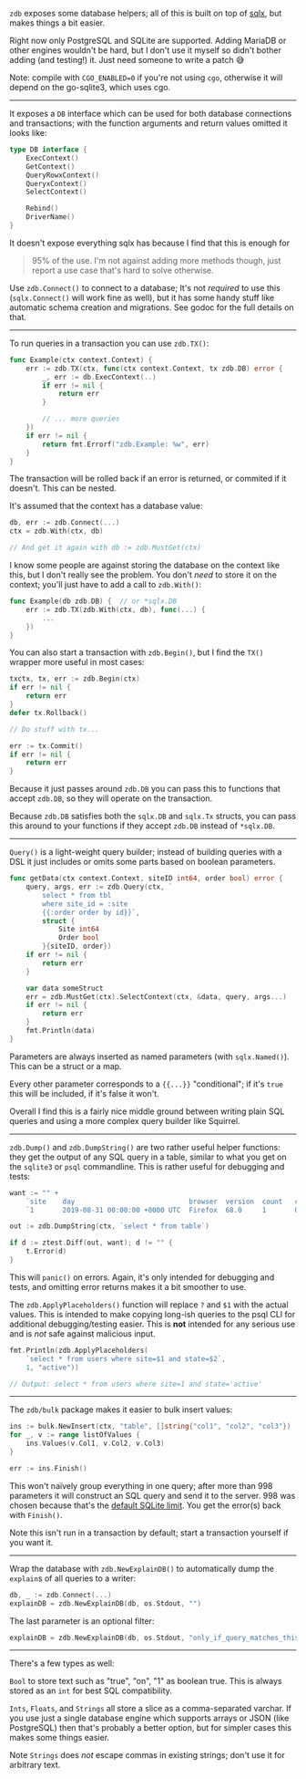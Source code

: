 `zdb` exposes some database helpers; all of this is built on top of
[sqlx](https://github.com/jmoiron/sqlx), but makes things a bit easier.

Right now only PostgreSQL and SQLite are supported. Adding MariaDB or other
engines wouldn't be hard, but I don't use it myself so didn't bother adding (and
testing!) it. Just need someone to write a patch 😅

Note: compile with `CGO_ENABLED=0` if you're not using `cgo`, otherwise it will
depend on the go-sqlite3, which uses cgo.

---

It exposes a `DB` interface which can be used for both database connections and
transactions; with the function arguments and return values omitted it looks
like:

```go
type DB interface {
    ExecContext()
    GetContext()
    QueryRowxContext()
    QueryxContext()
    SelectContext()

    Rebind()
    DriverName()
}
```

It doesn't expose everything sqlx has because I find that this is enough for
>95% of the use. I'm not against adding more methods though, just report a use
case that's hard to solve otherwise.

Use `zdb.Connect()` to connect to a database; It's not *required* to use this
(`sqlx.Connect()` will work fine as well), but it has some handy stuff like
automatic schema creation and migrations. See godoc for the full details on
that.

---

To run queries in a transaction you can use `zdb.TX()`:

```go
func Example(ctx context.Context) {
    err := zdb.TX(ctx, func(ctx context.Context, tx zdb.DB) error {
        _, err := db.ExecContext(..)
        if err != nil {
            return err
        }

        // ... more queries
    })
    if err != nil {
        return fmt.Errorf("zdb.Example: %w", err)
    }
}
```

The transaction will be rolled back if an error is returned, or commited if it
doesn't. This can be nested.

It's assumed that the context has a database value:

```go
db, err := zdb.Connect(...)
ctx = zdb.With(ctx, db)

// And get it again with db := zdb.MustGet(ctx)
```

I know some people are against storing the database on the context like this,
but I don't really see the problem. You don't *need* to store it on the context;
you'll just have to add a call to `zdb.With()`:

```go
func Example(db zdb.DB) {  // or *sqlx.DB
    err := zdb.TX(zdb.With(ctx, db), func(...) {
        ...
    })
}
```

You can also start a transaction with `zdb.Begin()`, but I find the `TX()`
wrapper more useful in most cases:

```go
txctx, tx, err := zdb.Begin(ctx)
if err != nil {
    return err
}
defer tx.Rollback()

// Do stuff with tx...

err := tx.Commit()
if err != nil {
    return err
}
```

Because it just passes around `zdb.DB` you can pass this to functions that
accept `zdb.DB`, so they will operate on the transaction.

Because `zdb.DB` satisfies both the `sqlx.DB` and `sqlx.Tx` structs, you can
pass this around to your functions if they accept `zdb.DB` instead of
`*sqlx.DB`.

---

`Query()` is a light-weight query builder; instead of building queries with a
DSL it just includes or omits some parts based on boolean parameters. 

```go
func getData(ctx context.Context, siteID int64, order bool) error {
    query, args, err := zdb.Query(ctx, `
        select * from tbl
        where site_id = :site
        {{:order order by id}}`,
        struct {
            Site int64
            Order bool
        }{siteID, order})
    if err != nil {
        return err
    }

    var data someStruct
    err = zdb.MustGet(ctx).SelectContext(ctx, &data, query, args...)
    if err != nil {
        return err
    }
    fmt.Println(data)
}
```

Parameters are always inserted as named parameters (with `sqlx.Named()`). This
can be a struct or a map.

Every other parameter corresponds to a `{{...}}` "conditional"; if it's `true`
this will be included, if it's false it won't.

Overall I find this is a fairly nice middle ground between writing plain SQL
queries and using a more complex query builder like Squirrel.

---

`zdb.Dump()` and `zdb.DumpString()` are two rather useful helper functions: they
get the output of any SQL query in a table, similar to what you get on the
`sqlite3` or `psql` commandline. This is rather useful for debugging and tests:

```go
want := "" +
    `site    day                            browser  version  count   count_unique  event`+
    `1       2019-08-31 00:00:00 +0000 UTC  Firefox  68.0     1       0             0`

out := zdb.DumpString(ctx, `select * from table`)

if d := ztest.Diff(out, want); d != "" {
    t.Error(d)
}
```

This will `panic()` on errors. Again, it's only intended for debugging and
tests, and omitting error returns makes it a bit smoother to use.

The `zdb.ApplyPlaceholders()` function will replace `?` and `$1` with the actual
values. This is intended to make copying long-ish queries to the psql CLI for
additional debugging/testing easier. This is **not** intended for any serious
use and is *not* safe against malicious input.

```go
fmt.Println(zdb.ApplyPlaceholders(
    `select * from users where site=$1 and state=$2`,
    1, "active"))

// Output: select * from users where site=1 and state='active'
```

---

The `zdb/bulk` package makes it easier to bulk insert values:


```go
ins := bulk.NewInsert(ctx, "table", []string{"col1", "col2", "col3"})
for _, v := range listOfValues {
    ins.Values(v.Col1, v.Col2, v.Col3)
}

err := ins.Finish()
```

This won't naïvely group everything in one query; after more than 998 parameters
it will construct an SQL query and send it to the server. 998 was chosen because
that's the [default SQLite limit](https://www.sqlite.org/limits.html#max_variable_number).
You get the error(s) back with `Finish()`.

Note this isn't run in a transaction by default; start a transaction yourself if
you want it.

---

Wrap the database with `zdb.NewExplainDB()` to automatically dump the `explain`s
of all queries to a writer:

```go
db, _ := zdb.Connect(...)
explainDB = zdb.NewExplainDB(db, os.Stdout, "")
```

The last parameter is an optional filter:

```go
explainDB = zdb.NewExplainDB(db, os.Stdout, "only_if_query_matches_this_text")
```

---

There's a few types as well:

`Bool` to store text such as "true", "on", "1" as boolean true. This is always
stored as an `int` for best SQL compatibility.

`Ints`, `Floats`, and `Strings` all store a slice as a comma-separated varchar.
If you use just a single database engine which supports arrays or JSON (like
PostgreSQL) then that's probably a better option, but for simpler cases this
makes some things easier.

Note `Strings` does *not* escape commas in existing strings; don't use it for
arbitrary text.
